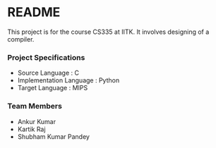 # README #

This project is for the course CS335 at IITK. It involves designing of a compiler.

### Project Specifications ###

* Source Language : C
* Implementation Language : Python
* Target Language : MIPS

### Team Members ###

* Ankur Kumar
* Kartik Raj
* Shubham Kumar Pandey